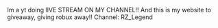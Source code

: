 Im a yt doing lIVE STREAM ON MY CHANNEL!! And this is my website to giveaway, giving robux away!!
Channel: RZ_Legend
